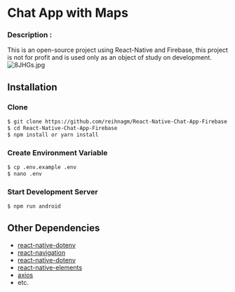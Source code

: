 # Chat App with Maps
### Description :
This is an open-source project using React-Native and Firebase, this project is not for profit and is used only as an object of study on development.
![8JHGs.jpg](https://cdn.imgpaste.net/2020/01/31/8AOM5.jpg)

## Installation

### Clone
```bash
$ git clone https://github.com/reihnagm/React-Native-Chat-App-Firebase.git
$ cd React-Native-Chat-App-Firebase
$ npm install or yarn install
```

### Create Environment Variable
```bash
$ cp .env.example .env
$ nano .env
```

### Start Development Server
```bash
$ npm run android
```

## Other Dependencies
- [react-native-dotenv](#)
- [react-navigation](#)
- [react-native-dotenv](#)
- [react-native-elements](#)
- [axios](#)
- etc.
